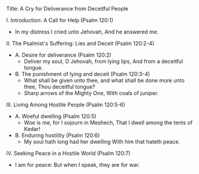 Title: A Cry for Deliverance from Deceitful People

I. Introduction: A Call for Help (Psalm 120:1)
- In my distress I cried unto Jehovah, And he answered me.

II. The Psalmist's Suffering: Lies and Deceit (Psalm 120:2-4)
- A. Desire for deliverance (Psalm 120:2)
   - Deliver my soul, O Jehovah, from lying lips, And from a deceitful tongue.
- B. The punishment of lying and deceit (Psalm 120:3-4)
   - What shall be given unto thee, and what shall be done more unto thee, Thou deceitful tongue?
   - Sharp arrows of the Mighty One, With coals of juniper.

III. Living Among Hostile People (Psalm 120:5-6)
- A. Woeful dwelling (Psalm 120:5)
   - Woe is me, for I sojourn in Meshech, That I dwell among the tents of Kedar!
- B. Enduring hostility (Psalm 120:6)
   - My soul hath long had her dwelling With him that hateth peace.

IV. Seeking Peace in a Hostile World (Psalm 120:7)
- I am for peace: But when I speak, they are for war.